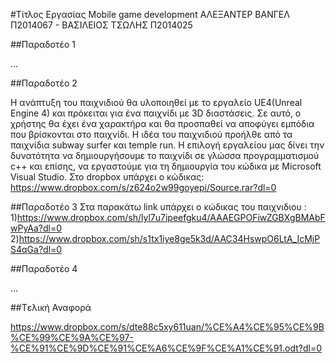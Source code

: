#Τίτλος Εργασίας Mobile game development
ΑΛΕΞΑΝΤΕΡ ΒΑΝΓΕΛ Π2014067 - ΒΑΣΙΛΕΙΟΣ ΤΣΩΛΗΣ Π2014025

##Παραδοτέο 1

...

##Παραδοτέο 2

H ανάπτυξη του παιχνιδιού θα υλοποιηθεί με το εργαλείο UE4(Unreal Engine 4) και πρόκειται για ένα παιχνίδι με 3D διαστάσεις. Σε αυτό, ο χρήστης θα έχει ένα χαρακτήρα και θα προσπαθεί να αποφύγει εμπόδια που βρίσκονται στο παιχνίδι. Η ιδέα του παιχνιδιού προήλθε από τα παιχνίδια subway surfer και temple run.  Η επιλογή εργαλείου μας δίνει την δυνατότητα να δημιουργήσουμε το παιχνίδι σε γλώσσα προγραμματισμού c++  και επίσης, να εργαστούμε για τη δημιουργία του κώδικα με Microsoft Visual Studio.
Στο dropbox υπάρχει ο κώδικας: https://www.dropbox.com/s/z624o2w99goyepi/Source.rar?dl=0


##Παραδοτέο 3
Στα παρακάτω link υπάρχει ο κώδικας του παιχνιδιου  :  1)https://www.dropbox.com/sh/lyl7u7ipeefgku4/AAAEGPOFiwZGBXgBMAbFwPyAa?dl=0
2)https://www.dropbox.com/sh/s1tx1iye8ge5k3d/AAC34HswpO6LtA_IcMjPS4qGa?dl=0

##Παραδοτέο 4

...

##Tελική Αναφορά

https://www.dropbox.com/s/dte88c5xy611uan/%CE%A4%CE%95%CE%9B%CE%99%CE%9A%CE%97-%CE%91%CE%9D%CE%91%CE%A6%CE%9F%CE%A1%CE%91.odt?dl=0
